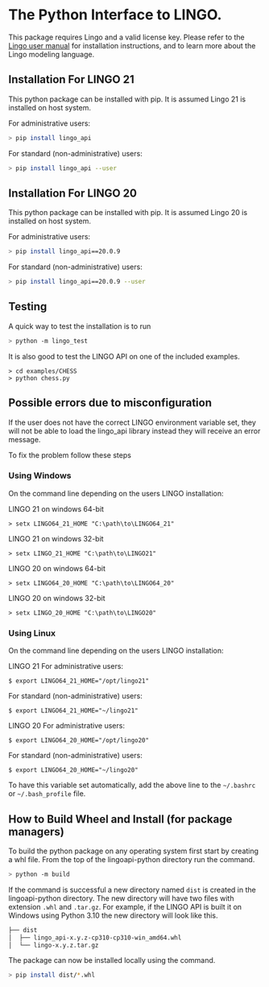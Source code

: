 # The Python Interface to LINGO.

This package requires Lingo and a valid license key. Please refer to the [Lingo user manual](https://lindo.com/downloads/PDF/LINGO.pdf) for installation instructions, and to learn more about the Lingo modeling language.

## Installation For LINGO 21

This python package can be installed with pip. It is assumed Lingo 21 is installed on host system.

For administrative users: 

```bash
> pip install lingo_api
```

For standard (non-administrative) users:

```bash
> pip install lingo_api --user
```

## Installation For LINGO 20

This python package can be installed with pip. It is assumed Lingo 20 is installed on host system.

For administrative users: 

```bash
> pip install lingo_api==20.0.9
```

For standard (non-administrative) users:

```bash
> pip install lingo_api==20.0.9 --user
```



## Testing

A quick way to test the installation is to run
```bash
> python -m lingo_test
```

It is also good to test the LINGO API on one of the included examples.
```
> cd examples/CHESS
> python chess.py
```

## Possible errors due to misconfiguration

If the user does not have the correct LINGO environment variable set, they will not be able to load
the lingo_api library instead they will receive an error message. 

To fix the problem follow these steps

### Using Windows
On the command line depending on the users LINGO installation:

LINGO 21 on windows 64-bit  
```dos
> setx LINGO64_21_HOME "C:\path\to\LINGO64_21" 
```
LINGO 21 on windows 32-bit 
```dos
> setx LINGO_21_HOME "C:\path\to\LINGO21" 
```


LINGO 20 on windows 64-bit  
```dos
> setx LINGO64_20_HOME "C:\path\to\LINGO64_20" 
```
LINGO 20 on windows 32-bit 
```dos
> setx LINGO_20_HOME "C:\path\to\LINGO20" 
```


### Using Linux
On the command line depending on the users LINGO installation:

LINGO 21
For administrative users:
```    
$ export LINGO64_21_HOME="/opt/lingo21"	
```    
For standard (non-administrative) users:
```    
$ export LINGO64_21_HOME="~/lingo21"	
```   

LINGO 20
For administrative users:
```    
$ export LINGO64_20_HOME="/opt/lingo20"	
```    
For standard (non-administrative) users:
```    
$ export LINGO64_20_HOME="~/lingo20"	
```   



To have this variable set automatically, add the above line to the `~/.bashrc` or `~/.bash_profile` file.


## How to Build Wheel and Install (for package managers)

To build the python package on any operating system first start by creating a whl file. From the top of the lingoapi-python directory run the command.

```bash
> python -m build
```

If the command is successful a new directory named `dist` is created in the lingoapi-python directory. The new directory will have two files with extension `.whl` and `.tar.gz`. For example, if the LINGO API is built it on Windows using Python 3.10 the new directory will look like this.

```bash
├── dist
│  ├── lingo_api-x.y.z-cp310-cp310-win_amd64.whl
│  └── lingo-x.y.z.tar.gz
```

The package can now be installed locally using the command.
```bash
> pip install dist/*.whl
```
